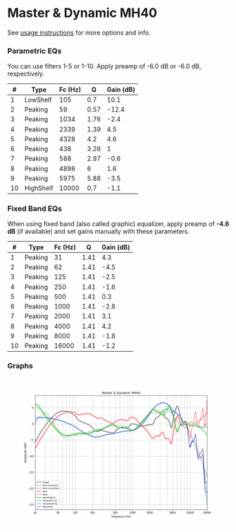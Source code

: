 # Master & Dynamic MH40
See [usage instructions](https://github.com/jaakkopasanen/AutoEq#usage) for more options and info.

### Parametric EQs
You can use filters 1-5 or 1-10. Apply preamp of -6.0 dB or -6.0 dB, respectively.

|   # | Type      |   Fc (Hz) |    Q |   Gain (dB) |
|-----|-----------|-----------|------|-------------|
|   1 | LowShelf  |       105 | 0.7  |        10.1 |
|   2 | Peaking   |        59 | 0.57 |       -12.4 |
|   3 | Peaking   |      1034 | 1.76 |        -2.4 |
|   4 | Peaking   |      2339 | 1.39 |         4.5 |
|   5 | Peaking   |      4328 | 4.2  |         4.6 |
|   6 | Peaking   |       438 | 3.26 |         1   |
|   7 | Peaking   |       588 | 2.97 |        -0.6 |
|   8 | Peaking   |      4898 | 6    |         1.6 |
|   9 | Peaking   |      5975 | 5.88 |        -3.5 |
|  10 | HighShelf |     10000 | 0.7  |        -1.1 |

### Fixed Band EQs
When using fixed band (also called graphic) equalizer, apply preamp of **-4.6 dB** (if available) and set gains manually with these parameters.

|   # | Type    |   Fc (Hz) |    Q |   Gain (dB) |
|-----|---------|-----------|------|-------------|
|   1 | Peaking |        31 | 1.41 |         4.3 |
|   2 | Peaking |        62 | 1.41 |        -4.5 |
|   3 | Peaking |       125 | 1.41 |        -2.5 |
|   4 | Peaking |       250 | 1.41 |        -1.6 |
|   5 | Peaking |       500 | 1.41 |         0.3 |
|   6 | Peaking |      1000 | 1.41 |        -2.8 |
|   7 | Peaking |      2000 | 1.41 |         3.1 |
|   8 | Peaking |      4000 | 1.41 |         4.2 |
|   9 | Peaking |      8000 | 1.41 |        -1.8 |
|  10 | Peaking |     16000 | 1.41 |        -1.2 |

### Graphs
![](./Master%20&%20Dynamic%20MH40.png)
